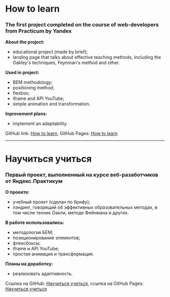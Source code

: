 # How to learn
### The first project completed on the course of web-developers from Practicum by Yandex

**About the project:**
* educational project (made by brief);
* landing page that talks about effective teaching methods, including the Oakley's techniques, Feynman's method and other.

**Used in project:**
* BEM methodology;
* positioning method;
* flexbox;
* iframe and API YouTube;
* simple animation and transformation.

**Inprovement plans:**
* implement an adaptability.

GitHub link: [How to learn](https://github.com/MariaSeraya/how-to-learn.git),
GitHub Pages: [How to learn](https://mariaseraya.github.io/how-to-learn/)

------

# Научиться учиться
### Первый проект, выполненный на курсе веб-разаботчиков от Яндекс.Практикум

**О проекте:**
* учебный проект (сделан по брифу);
* лэндинг, говорящий об эффективных образовательных методах, в том числе техник Оакли, методе Фейнмана и других.

**В работе использовались:**
* методология БЕМ;
* позиционирование элементов;
* флексбоксы;
* iframe и API YouTube;
* простая анимация и трансформация.

**Планы на доработку:**
* реализовать адаптивность.

Ссылка на GitHub: [Научиться учиться](https://github.com/MariaSeraya/how-to-learn.git),
cсылка на GitHub Pages: [Научиться учиться](https://mariaseraya.github.io/how-to-learn/)



